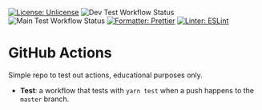 [![License: Unlicense](https://img.shields.io/badge/license-Unlicense-blue.svg)](http://unlicense.org/)
![Dev Test Workflow Status](https://github.com/erhant/actions-playground/actions/workflows/test.yml/badge.svg?branch=dev)
![Main Test Workflow Status](https://github.com/erhant/actions-playground/actions/workflows/test.yml/badge.svg?branch=main)
[![Formatter: Prettier](https://img.shields.io/badge/formatter-prettier-f8bc45?logo=prettier)](https://prettier.io/)
[![Linter: ESLint](https://img.shields.io/badge/linter-eslint-8080f2?logo=eslint)](https://eslint.org/)

# GitHub Actions

Simple repo to test out actions, educational purposes only.

- **Test**: a workflow that tests with `yarn test` when a push happens to the `master` branch.

